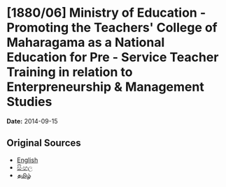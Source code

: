 # [1880/06] Ministry of Education - Promoting the Teachers' College of Maharagama as a National Education for Pre - Service Teacher Training in relation to Enterpreneurship & Management Studies

**Date:** 2014-09-15

## Original Sources

- [English](https://documents.gov.lk/view/extra-gazettes/2014/9/1880-06_E.pdf)
- [සිංහල](https://documents.gov.lk/view/extra-gazettes/2014/9/1880-06_S.pdf)
- [தமிழ்](https://documents.gov.lk/view/extra-gazettes/2014/9/1880-06_T.pdf)
